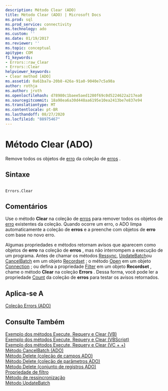 ```yaml
---
description: Método Clear (ADO)
title: Método Clear (ADO) | Microsoft Docs
ms.prod: sql
ms.prod_service: connectivity
ms.technology: ado
ms.custom: ''
ms.date: 01/19/2017
ms.reviewer: ''
ms.topic: conceptual
apitype: COM
f1_keywords:
- Errors::raw_Clear
- Errors::Clear
helpviewer_keywords:
- Clear method [ADO]
ms.assetid: 0a61ba7a-20b8-426a-91a0-9040e7c5a98a
author: rothja
ms.author: jroth
ms.openlocfilehash: d78980c1baee5aed1280f69c0d5224622a217ea0
ms.sourcegitcommit: 18a98ea6a30d448aa6195e10ea2413be7e837e94
ms.translationtype: MT
ms.contentlocale: pt-BR
ms.lasthandoff: 08/27/2020
ms.locfileid: "88975467"
---
```

# <a name="clear-method-ado"></a>Método Clear (ADO)
Remove todos os objetos de [erro](./error-object.md) da coleção de [erros](./errors-collection-ado.md) .  
  
## <a name="syntax"></a>Sintaxe  
  
```  
  
Errors.Clear  
```  
  
## <a name="remarks"></a>Comentários  
 Use o método **Clear** na coleção de [erros](./errors-collection-ado.md) para remover todos os objetos de [erro](./error-object.md) existentes da coleção. Quando ocorre um erro, o ADO limpa automaticamente a coleção de **erros** e a preenche com objetos de **erro** com base no novo erro.  
  
 Algumas propriedades e métodos retornam avisos que aparecem como objetos de **erro** na coleção de **erros** , mas não interrompem a execução de um programa. Antes de chamar os métodos [Ressync](./resync-method.md), [UpdateBatch](./updatebatch-method.md)ou [CancelBatch](./cancelbatch-method-ado.md) em um objeto [Recordset](./recordset-object-ado.md) ; o método [Open](./open-method-ado-connection.md) em um objeto [Connection](./connection-object-ado.md) ; ou defina a propriedade [Filter](./filter-property.md) em um objeto **Recordset** , chame o método **Clear** na coleção **Errors** . Dessa forma, você pode ler a propriedade [Count](./count-property-ado.md) da coleção de **erros** para testar os avisos retornados.  
  
## <a name="applies-to"></a>Aplica-se A  
 [Coleção Errors (ADO)](./errors-collection-ado.md)  
  
## <a name="see-also"></a>Consulte Também  
 [Exemplo dos métodos Execute, Requery e Clear (VB)](./execute-requery-and-clear-methods-example-vb.md)   
 [Exemplo dos métodos Execute, Requery e Clear (VBScript)](./execute-requery-and-clear-methods-example-vbscript.md)   
 [Exemplo dos métodos Execute, Requery e Clear (VC + +)](./execute-requery-and-clear-methods-example-vc.md)   
 [Método CancelBatch (ADO)](./cancelbatch-method-ado.md)   
 [Método Delete (coleção de campos ADO)](./delete-method-ado-fields-collection.md)   
 [Método Delete (coleção de parâmetros ADO)](./delete-method-ado-parameters-collection.md)   
 [Método Delete (conjunto de registros ADO)](./delete-method-ado-recordset.md)   
 [Propriedade de filtro](./filter-property.md)   
 [Método de ressincronização](./resync-method.md)   
 [Método UpdateBatch](./updatebatch-method.md)